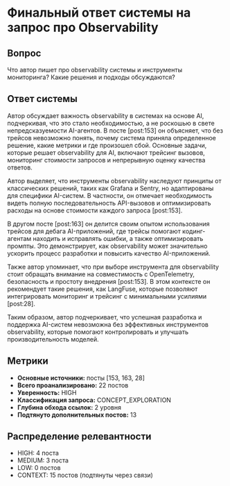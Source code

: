 # Финальный ответ системы на запрос про Observability

## Вопрос
Что автор пишет про observability системы и инструменты мониторинга? Какие решения и подходы обсуждаются?

## Ответ системы

Автор обсуждает важность observability в системах на основе AI, подчеркивая, что это стало необходимостью, а не роскошью в свете непредсказуемости AI-агентов. В посте [post:153] он объясняет, что без трейсов невозможно понять, почему система приняла определенное решение, какие метрики и где произошел сбой. Основные задачи, которые решает observability для AI, включают трейсинг вызовов, мониторинг стоимости запросов и непрерывную оценку качества ответов.

Автор выделяет, что инструменты observability наследуют принципы от классических решений, таких как Grafana и Sentry, но адаптированы для специфики AI-систем. В частности, он отмечает необходимость видеть полную последовательность API-вызовов и оптимизировать расходы на основе стоимости каждого запроса [post:153].

В другом посте [post:163] он делится своим опытом использования трейсов для дебага AI-приложений, где трейсы помогают кодинг-агентам находить и исправлять ошибки, а также оптимизировать промпты. Это демонстрирует, как observability может значительно ускорить процесс разработки и повысить качество AI-приложений.

Также автор упоминает, что при выборе инструмента для observability стоит обращать внимание на совместимость с OpenTelemetry, безопасность и простоту внедрения [post:153]. В этом контексте он рекомендует такие решения, как LangFuse, которые позволяют интегрировать мониторинг и трейсинг с минимальными усилиями [post:28].

Таким образом, автор подчеркивает, что успешная разработка и поддержка AI-систем невозможна без эффективных инструментов observability, которые помогают контролировать и улучшать производительность моделей.

## Метрики
- **Основные источники:** посты [153, 163, 28]
- **Всего проанализировано:** 22 постов
- **Уверенность:** HIGH
- **Классификация запроса:** CONCEPT_EXPLORATION
- **Глубина обхода ссылок:** 2 уровня
- **Подтянуто дополнительных постов:** 13

## Распределение релевантности
- HIGH: 4 поста
- MEDIUM: 3 поста
- LOW: 0 постов
- CONTEXT: 15 постов (подтянуты через связи)
